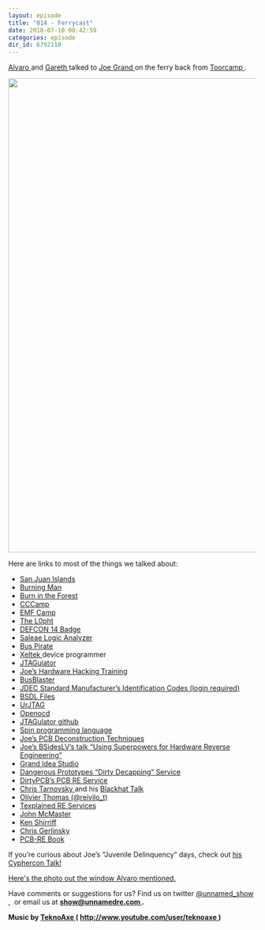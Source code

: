 ```yaml
---
layout: episode
title: "014 - Ferrycast"
date: 2018-07-10 00:42:59
categories: episode
dir_id: 6792110
---
```

<p>
 <a href="https://twitter.com/alvaroprieto">
  <span style="font-weight: 400;">
   Alvaro
  </span>
 </a>
 <span style="font-weight: 400;">
  and
 </span>
 <a href="https://twitter.com/gareth__">
  <span style="font-weight: 400;">
   Gareth
  </span>
 </a>
 <span style="font-weight: 400;">
  talked to
 </span>
 <a href="https://twitter.com/joegrand">
  <span style="font-weight: 400;">
   Joe Grand
  </span>
 </a>
 <span style="font-weight: 400;">
  on the ferry back from
 </span>
 <a href="https://toorcamp.toorcon.net/">
  <span style="font-weight: 400;">
   Toorcamp
  </span>
 </a>
 <span style="font-weight: 400;">
  .
 </span>
</p>
<p>
 <a href="https://imgur.com/xYjpNow" rel="noopener" target="_blank">
  <span style="font-weight: 400;">
   <img alt="" height="960" src="https://assets.libsyn.com/secure/show/103623/UREP_Ferry.jpg" width="1280"/>
  </span>
 </a>
</p>
<p>
 <span style="font-weight: 400;">
  Here are links to most of the things we talked about:
 </span>
</p>
<ul>
 <li style="font-weight: 400;">
  <span style="font-weight: 400;">
   <a href="https://www.visitsanjuans.com/">
    San Juan Islands
   </a>
  </span>
 </li>
 <li style="font-weight: 400;">
  <a href="https://burningman.org/">
   <span style="font-weight: 400;">
    Burning Man
   </span>
  </a>
 </li>
 <li style="font-weight: 400;">
  <a href="https://burnintheforest.com/">
   <span style="font-weight: 400;">
    Burn in the Forest
   </span>
  </a>
 </li>
 <li style="font-weight: 400;">
  <a href="https://en.wikipedia.org/wiki/Chaos_Communication_Camp">
   <span style="font-weight: 400;">
    CCCamp
   </span>
  </a>
 </li>
 <li style="font-weight: 400;">
  <a href="https://www.emfcamp.org/">
   <span style="font-weight: 400;">
    EMF Camp
   </span>
  </a>
 </li>
 <li style="font-weight: 400;">
  <a href="https://en.wikipedia.org/wiki/L0pht">
   <span style="font-weight: 400;">
    The L0pht
   </span>
  </a>
 </li>
 <li style="font-weight: 400;">
  <a href="http://www.grandideastudio.com/defcon-14-badge/">
   <span style="font-weight: 400;">
    DEFCON 14 Badge
   </span>
  </a>
 </li>
 <li style="font-weight: 400;">
  <a href="https://www.saleae.com/">
   <span style="font-weight: 400;">
    Saleae Logic Analyzer
   </span>
  </a>
 </li>
 <li style="font-weight: 400;">
  <a href="http://dangerousprototypes.com/docs/Bus_Pirate">
   <span style="font-weight: 400;">
    Bus Pirate
   </span>
  </a>
 </li>
 <li style="font-weight: 400;">
  <a href="https://www.xeltek.com/">
   <span style="font-weight: 400;">
    Xeltek
   </span>
  </a>
  <span style="font-weight: 400;">
   device programmer
  </span>
 </li>
 <li style="font-weight: 400;">
  <a href="http://www.grandideastudio.com/jtagulator/">
   <span style="font-weight: 400;">
    JTAGulator
   </span>
  </a>
 </li>
 <li style="font-weight: 400;">
  <a href="http://www.grandideastudio.com/hardware-hacking-training/">
   <span style="font-weight: 400;">
    Joe’s Hardware Hacking Training
   </span>
  </a>
 </li>
 <li style="font-weight: 400;">
  <a href="http://dangerousprototypes.com/docs/Bus_Blaster">
   <span style="font-weight: 400;">
    BusBlaster
   </span>
  </a>
 </li>
 <li style="font-weight: 400;">
  <a href="https://www.jedec.org/document_search?search_api_views_fulltext=JEP106">
   <span style="font-weight: 400;">
    JDEC Standard Manufacturer’s Identification Codes (login required)
   </span>
  </a>
 </li>
 <li style="font-weight: 400;">
  <a href="https://www.xjtag.com/about-jtag/bsdl-files/">
   <span style="font-weight: 400;">
    BSDL Files
   </span>
  </a>
 </li>
 <li style="font-weight: 400;">
  <a href="http://urjtag.org/">
   <span style="font-weight: 400;">
    UrJTAG
   </span>
  </a>
 </li>
 <li style="font-weight: 400;">
  <a href="http://openocd.org/">
   <span style="font-weight: 400;">
    Openocd
   </span>
  </a>
 </li>
 <li style="font-weight: 400;">
  <a href="https://github.com/grandideastudio/jtagulator">
   <span style="font-weight: 400;">
    JTAGulator github
   </span>
  </a>
 </li>
 <li style="font-weight: 400;">
  <a href="https://learn.parallax.com/educators/teach/spin-programming-multicore-propeller">
   <span style="font-weight: 400;">
    Spin programming language
   </span>
  </a>
 </li>
 <li style="font-weight: 400;">
  <a href="http://www.grandideastudio.com/pcbdt/">
   <span style="font-weight: 400;">
    Joe’s PCB Deconstruction Techniques
   </span>
  </a>
 </li>
 <li style="font-weight: 400;">
  <a href="https://www.youtube.com/watch?v=JawtzDr2dLw">
   <span style="font-weight: 400;">
    Joe’s BSidesLV’s talk “Using Superpowers for Hardware Reverse Engineering”
   </span>
  </a>
 </li>
 <li style="font-weight: 400;">
  <a href="http://www.grandideastudio.com/">
   <span style="font-weight: 400;">
    Grand Idea Studio
   </span>
  </a>
 </li>
 <li style="font-weight: 400;">
  <a href="http://dangerousprototypes.com/store/decap">
   <span style="font-weight: 400;">
    Dangerous Prototypes “Dirty Decapping” Service
   </span>
  </a>
 </li>
 <li style="font-weight: 400;">
  <a href="https://dirtypcbs.com/store/pcbclone">
   <span style="font-weight: 400;">
    DirtyPCB’s PCB RE Service
   </span>
  </a>
 </li>
 <li style="font-weight: 400;">
  <a href="https://en.wikipedia.org/wiki/Christopher_Tarnovsky">
   <span style="font-weight: 400;">
    Chris Tarnovsky
   </span>
  </a>
  <span style="font-weight: 400;">
   and his
  </span>
  <a href="https://www.youtube.com/watch?v=WXX00tRKOlw">
   <span style="font-weight: 400;">
    Blackhat Talk
   </span>
  </a>
 </li>
 <li style="font-weight: 400;">
  <a href="https://twitter.com/reivilo_t">
   <span style="font-weight: 400;">
    Olivier Thomas (@reivilo_t)
   </span>
  </a>
 </li>
 <li style="font-weight: 400;">
  <a href="https://www.texplained.com/">
   <span style="font-weight: 400;">
    Texplained RE Services
   </span>
  </a>
 </li>
 <li style="font-weight: 400;">
  <a href="https://twitter.com/johndmcmaster">
   <span style="font-weight: 400;">
    John McMaster
   </span>
  </a>
 </li>
 <li style="font-weight: 400;">
  <a href="http://www.righto.com/">
   <span style="font-weight: 400;">
    Ken Shirriff
   </span>
  </a>
 </li>
 <li style="font-weight: 400;">
  <a href="https://twitter.com/akacastor">
   <span style="font-weight: 400;">
    Chris Gerlinsky
   </span>
  </a>
 </li>
 <li style="font-weight: 400;">
  <a href="https://visio-for-engineers.blogspot.com/p/order.html">
   <span style="font-weight: 400;">
    PCB-RE Book
   </span>
  </a>
 </li>
</ul>
<p>
 <span style="font-weight: 400;">
  If you’re curious about Joe’s “Juvenile Delinquency” days, check out
 </span>
 <a href="https://youtu.be/m8NMR8qV-O4">
  <span style="font-weight: 400;">
   his Cyphercon Talk!
  </span>
 </a>
</p>
<p>
 <a href="https://imgur.com/hhWzGUe" rel="noopener" target="_blank">
  Here's the photo out the window Alvaro mentioned.
 </a>
</p>
<p>
 <span style="font-weight: 400;">
  Have comments or suggestions for us? Find us on twitter
 </span>
 <a href="https://twitter.com/unnamed_show">
  <span style="font-weight: 400;">
   @unnamed_show
  </span>
 </a>
 <span style="font-weight: 400;">
  ,  or email us at
 </span>
 <a href="mailto:show@unnamedre.com">
  <strong>
   show@unnamedre.com
  </strong>
 </a>
 <strong>
  .
 </strong>
</p>
<p>
 <strong>
  Music by
 </strong>
 <a href="http://www.teknoaxe.com">
  <strong>
   TeknoAxe
  </strong>
 </a>
 <strong>
  (
 </strong>
 <a href="http://www.youtube.com/user/teknoaxe">
  <strong>
   http://www.youtube.com/user/teknoaxe
  </strong>
 </a>
 <strong>
  )
 </strong>
</p>
